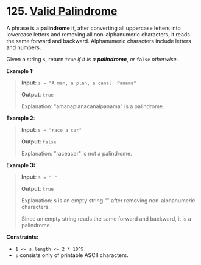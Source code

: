 # 125. [Valid Palindrome](https://leetcode.com/problems/valid-palindrome/description/)

A phrase is a **palindrome** if, after converting all uppercase letters into lowercase letters and removing all non-alphanumeric characters, it reads the same forward and backward. Alphanumeric characters include letters and numbers.

Given a string `s`, return `true` _if it is a **palindrome**_, _or_ `false` _otherwise_.

**Example 1:**

> **Input**: `s = "A man, a plan, a canal: Panama"`
>
> **Output**: `true`
>
> Explanation: "amanaplanacanalpanama" is a palindrome.

**Example 2:**

> **Input**: `s = "race a car"`
>
> **Output**: `false`
>
> Explanation: "raceacar" is not a palindrome.

**Example 3:**

> **Input**: `s = " "`
>
> **Output**: `true`
>
> Explanation: s is an empty string "" after removing non-alphanumeric characters.
>
> Since an empty string reads the same forward and backward, it is a palindrome.

**Constraints:**

- `1 <= s.length <= 2 * 10^5`
- `s` consists only of printable ASCII characters.
